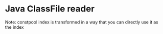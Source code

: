 # Java ClassFile reader

Note: constpool index is transformed in a way that you can directly use it as the index
